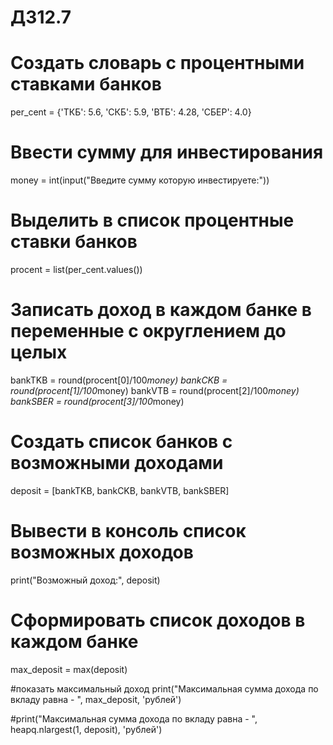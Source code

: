 
# ДЗ12.7

# Создать словарь с процентными ставками банков
per_cent = {'ТКБ': 5.6, 'СКБ': 5.9, 'ВТБ': 4.28, 'СБЕР': 4.0}
# Ввести сумму для инвестирования
money = int(input("Введите сумму которую инвестируете:"))
# Выделить в список процентные ставки банков
procent = list(per_cent.values())
# Записать доход в каждом банке в переменные с округлением до целых
bankTKB = round(procent[0]/100*money)
bankCKB = round(procent[1]/100*money)
bankVTB = round(procent[2]/100*money)
bankSBER = round(procent[3]/100*money)
# Создать список банков с возможными доходами
deposit = [bankTKB, bankCKB, bankVTB, bankSBER]
# Вывести в консоль список возможных доходов
print("Возможный доход:", deposit)
# Сформировать список доходов в каждом банке
max_deposit = max(deposit)

#показать максимальный доход
print("Максимальная сумма дохода по вкладу равна - ", max_deposit, 'рублей')

#print("Максимальная сумма дохода по вкладу равна - ", heapq.nlargest(1, deposit), 'рублей')
